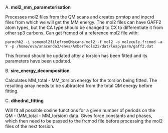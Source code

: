 A. **mol2_mm_parameterisation**

Processes mol2 files from the QM scans and creates prmtop and inpcrd files from which we will get the MM energy. The mol2 files can have GAFF2 atom types, but the CA type should be changed to CX to differentiate it from other sp3 carbons.
Can get frcmod of a reference mol2 file with: 

``parmchk2 -i somemol2filefromQMscans.mol2 -f mol2 -o molecule.frcmod -a Y -p /home/eva/anaconda3/envs/AmberTools22/dat/leap/parm/gaff2.dat``

This frcmod should be updated after a torsion has been fitted and its parameters have been updated.

B. **sire_energy_decomposition**

Calculates MM_total - MM_torsion energy for the torsion being fitted. The resulting array needs to be subtracted from the total QM energy before fitting.

C. **dihedral_fitting**

Will fit all possible cosine functions for a given number of periods on the QM - (MM_total - MM_torsion) data. Gives force constants and phases, which then need to be passed to the frcmod file before processing the mol2 files of the next torsion.
